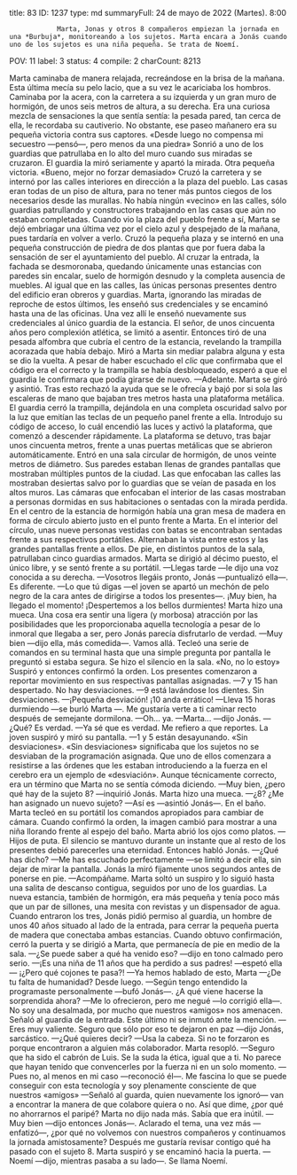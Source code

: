 title:          83
ID:             1237
type:           md
summaryFull:    24 de mayo de 2022 (Martes). 8:00
                
                Marta, Jonas y otros 8 compañeros empiezan la jornada en una *Burbuja*, monitoreando a los sujetos. Marta encara a Jonás cuando uno de los sujetos es una niña pequeña. Se trata de Noemí.
POV:            11
label:          3
status:         4
compile:        2
charCount:      8213


Marta caminaba de manera relajada, recreándose en la brisa de la mañana. Esta última mecía su pelo lacio, que a su vez le acariciaba los hombros.
Caminaba por la acera, con la carretera a su izquierda y un gran muro de hormigón, de unos seis metros de altura, a su derecha.
Era una curiosa mezcla de sensaciones la que sentía sentía: la pesada pared, tan cerca de ella, le recordaba su cautiverio. No obstante, ese paseo mañanero era su pequeña victoria contra sus captores.
«Desde luego no compensa mi secuestro —pensó—, pero menos da una piedra»
Sonrió a uno de los guardias que patrullaba en lo alto del muro cuando sus miradas se cruzaron. El guardia la miró seriamente y apartó la mirada. Otra pequeña victoria.
«Bueno, mejor no forzar demasiado»
Cruzó la carretera y se internó por las calles interiores en dirección a la plaza del pueblo. Las casas eran todas de un piso de altura, para no tener más puntos ciegos de los necesarios desde las murallas.
No había ningún «vecino» en las calles, sólo guardias patrullando y constructores trabajando en las casas que aún no estaban completadas.
Cuando vio la plaza del pueblo frente a sí, Marta se dejó embriagar una última vez por el cielo azul y despejado de la mañana, pues tardaría en volver a verlo.
Cruzó la pequeña plaza y se internó en una pequeña construcción de piedra de dos plantas que por fuera daba la sensación de ser el ayuntamiento del pueblo.
Al cruzar la entrada, la fachada se desmoronaba, quedando únicamente unas estancias con paredes sin encalar, suelo de hormigón desnudo y la completa ausencia de muebles.
Al igual que en las calles, las únicas personas presentes dentro del edificio eran obreros y guardias. Marta, ignorando las miradas de reproche de estos últimos, les enseñó sus credenciales y se encaminó hasta una de las oficinas. Una vez allí le enseñó nuevamente sus credenciales al único guardia de la estancia. El señor, de unos cincuenta años pero complexión atlética, se limitó a asentir. Entonces tiró de una pesada alfombra que cubría el centro de la estancia, revelando la trampilla acorazada que había debajo.
Miró a Marta sin mediar palabra alguna y esta se dio la vuelta. A pesar de haber escuchado el *clic* que confirmaba que el código era el correcto y la trampilla se había desbloqueado, esperó a que el guardia le confirmara que podía girarse de nuevo.
—Adelante.
Marta se giró y asintió. Tras esto rechazó la ayuda que se le ofrecía y bajó por si sola las escaleras de mano que bajaban tres metros hasta una plataforma metálica.
El guardia cerró la trampilla, dejándola en una completa oscuridad salvo por la luz que emitían las teclas de un pequeño panel frente a ella. Introdujo su código de acceso, lo cuál encendió las luces y activó la plataforma, que comenzó a descender rápidamente.
La plataforma se detuvo, tras bajar unos cincuenta metros, frente a unas puertas metálicas que se abrieron automáticamente.
Entró en una sala circular de hormigón, de unos veinte metros de diámetro. Sus paredes estaban llenas de grandes pantallas que mostraban múltiples puntos de la ciudad. Las que enfocaban las calles las mostraban desiertas salvo por lo guardias que se veían de pasada en los altos muros. Las cámaras que enfocaban el interior de las casas mostraban a personas dormidas en sus habitaciones o sentadas con la mirada perdida.
En el centro de la estancia de hormigón había una gran mesa de madera en forma de círculo abierto justo en el punto frente a Marta. En el interior del círculo, unas nueve personas vestidas con batas se encontraban sentadas frente a sus respectivos portátiles. Alternaban la vista entre estos y las grandes pantallas frente a ellos.
De pie, en distintos puntos de la sala, patrullaban cinco guardias armados.
Marta se dirigió al décimo puesto, el único libre, y se sentó frente a su portátil.
—Llegas tarde —le dijo una voz conocida a su derecha.
—Vosotros llegáis pronto, Jonás —puntualizó ella—. Es diferente.
—Lo que tú digas —el joven se apartó un mechón de pelo negro de la cara antes de dirigirse a todos los presentes—. ¡Muy bien, ha llegado el momento! ¡Despertemos a los bellos durmientes!
Marta hizo una mueca. Una cosa era sentir una ligera (y morbosa) atracción por las posibilidades que les proporcionaba aquella tecnología a pesar de lo inmoral que llegaba a ser, pero Jonás parecía disfrutarlo de verdad.
—Muy bien —dijo ella, más comedida—. Vamos allá.
Tecleó una serie de comandos en su terminal hasta que una simple pregunta por pantalla le preguntó si estaba segura.
Se hizo el silencio en la sala.
«No, no lo estoy»
Suspiró y entonces confirmó la orden.
Los presentes comenzaron a reportar movimiento en sus respectivas pantallas asignadas.
—7 y 15 han despertado. No hay desviaciones.
—9 está lavándose los dientes. Sin desviaciones.
—¡Pequeña desviación! ¡10 anda errático!
—Lleva 15 horas durmiendo —se burló Marta —. Me gustaría verte a ti caminar recto después de semejante dormilona.
—Oh... ya.
—Marta... —dijo Jonás.
—¿Qué? Es verdad.
—Ya sé que es verdad. Me refiero a que reportes.
La joven suspiró y miró su pantalla.
—1 y 5 están desayunando. «Sin desviaciones».
«Sin desviaciones» significaba que los sujetos no se desviaban de la programación asignada. Que uno de ellos comenzara a resistirse a las órdenes que les estaban introduciendo a la fuerza en el cerebro era un ejemplo de «desviación».
Aunque técnicamente correcto, era un término que Marta no se sentía cómoda diciendo.
—Muy bien, ¿pero qué hay de la sujeto 8? —inquirió Jonás.
Marta hizo una mueca.
—¿8? ¿Me han asignado un nuevo sujeto?
—Así es —asintió Jonás—. En el baño.
Marta tecleó en su portátil los comandos apropiados para cambiar de cámara. Cuando confirmó la orden, la imagen cambió para mostrar a una niña llorando frente al espejo del baño.
Marta abrió los ojos como platos.
—Hijos de puta.
El silencio se mantuvo durante un instante que al resto de los presentes debió parecerles una eternidad. Entonces habló Jonás.
—¿Qué has dicho?
—Me has escuchado perfectamente —se limitó a decir ella, sin dejar de mirar la pantalla.
Jonás la miró fijamente unos segundos antes de ponerse en pie.
—Acompáñame.
Marta soltó un suspiro y lo siguió hasta una salita de descanso contigua, seguidos por uno de los guardias. La nueva estancia, también de hormigón, era más pequeña y tenía poco más que un par de sillones, una mesita con revistas y un dispensador de agua.
Cuando entraron los tres, Jonás pidió permiso al guardia, un hombre de unos 40 años situado al lado de la entrada, para cerrar la pequeña puerta de madera que conectaba ambas estancias. Cuando obtuvo confirmación, cerró la puerta y se dirigió a Marta, que permanecía de pie en medio de la sala.
—¿Se puede saber a qué ha venido eso? —dijo en tono calmado pero serio.
—¡Es una niña de 11 años que ha perdido a sus padres! —espetó ella— ¡¿Pero qué cojones te pasa?!
—Ya hemos hablado de esto, Marta 
—¿De tu falta de humanidad? Desde luego.
—Según tengo entendido la programaste personalmente —bufó Jonás—. ¿A qué viene hacerse la sorprendida ahora?
—Me lo ofrecieron, pero me negué —lo corrigió ella—. No soy una desalmada, por mucho que nuestros «amigos» nos amenacen.
Señaló al guardia de la entrada. Este último ni se inmutó ante la mención.
—Eres muy valiente. Seguro que sólo por eso te dejaron en paz —dijo Jonás, sarcástico.
—¿Qué quieres decir?
—Usa la cabeza. Si no te forzaron es porque encontraron a alguien más colaborador.
Marta resopló.
—Seguro que ha sido el cabrón de Luis. Se la suda la ética, igual que a ti. No parece que hayan tenido que convencerles por la fuerza ni en un solo momento.
—Pues no, al menos en mi caso —reconoció él—. Me fascina lo que se puede conseguir con esta tecnología y soy plenamente consciente de que nuestros «amigos» —Señaló al guarda, quien nuevamente los ignoró— van a encontrar la manera de que colabore quiera o no. Así que dime, ¿por qué no ahorrarnos el paripé?
Marta no dijo nada más. Sabía que era inútil.
—Muy bien —dijo entonces Jonás—. Aclarado el tema, una vez más —enfatizó—, ¿por qué no volvemos con nuestros compañeros y continuamos la jornada amistosamente? Después me gustaría revisar contigo qué ha pasado con el sujeto 8.
Marta suspiró y se encaminó hacia la puerta.
—Noemí —dijo, mientras pasaba a su lado—. Se llama Noemí.